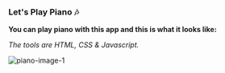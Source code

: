 ### Let's Play Piano :notes:

**You can play piano with this app and this is what it looks like:**

_The tools are HTML, CSS & Javascript._

![piano-image-1](https://user-images.githubusercontent.com/13468728/212982117-1cca6ef9-bdd0-4491-84a5-427747cecbbf.jpg)
